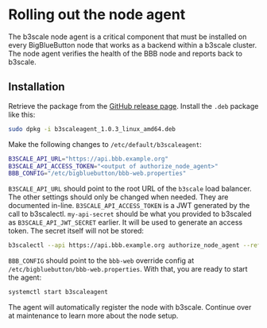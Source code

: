 # Rolling out the node agent

The b3scale node agent is a critical component that must be installed on every BigBlueButton node that works as a backend within
a b3scale cluster. The node agent verifies the health of the BBB node and reports back to b3scale.

## Installation

Retrieve the package from the [GitHub release page](https://github.com/b3scale/b3scale/releases). Install  the `.deb` package like this:

```bash
sudo dpkg -i b3scaleagent_1.0.3_linux_amd64.deb
```

Make the following changes to `/etc/default/b3scaleagent`:

```bash
B3SCALE_API_URL="https://api.bbb.example.org"
B3SCALE_API_ACCESS_TOKEN="<output of authorize_node_agent>"
BBB_CONFIG="/etc/bigbluebutton/bbb-web.properties"
```

`B3SCALE_API_URL` should point to the root URL of the `b3scale` load balancer. The other settings should only be changed when needed. They are documented in-line. `B3SCALE_API_ACCESS_TOKEN` is a JWT generated by the call to b3scalectl. `my-api-secret` should be what
you provided to b3scaled as `B3SCALE_API_JWT_SECRET` earlier. It will be used to generate an access token. The secret itself will not
be stored:

```bash
b3scalectl --api https://api.bbb.example.org authorize_node_agent --ref node23 --secret my-api-secret
```

`BBB_CONFIG` should point to the `bbb-web` override config at `/etc/bigbluebutton/bbb-web.properties`. With that, you are ready to
start the agent:

```bash
systemctl start b3scaleagent
```

The agent will automatically register the node with b3scale. Continue over at maintenance to learn more about the node setup.